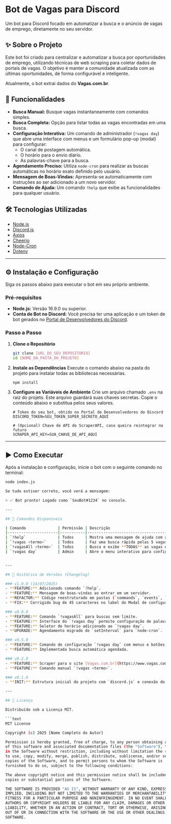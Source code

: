 # Bot de Vagas para Discord

Um bot para Discord focado em automatizar a busca e o anúncio de vagas de emprego, diretamente no seu servidor.

## ✨ Sobre o Projeto

Este bot foi criado para centralizar e automatizar a busca por oportunidades de emprego, utilizando técnicas de web scraping para coletar dados de portais de vagas. O objetivo é manter a comunidade atualizada com as últimas oportunidades, de forma configurável e inteligente.

Atualmente, o bot extrai dados do **Vagas.com.br**.

## 🚀 Funcionalidades

-   **Busca Manual:** Busque vagas instantaneamente com comandos simples.
-   **Busca Completa:** Opção para listar todas as vagas encontradas em uma busca.
-   **Configuração Interativa:** Um comando de administrador (`!vagas day`) que abre uma interface com menus e um formulário pop-up (modal) para configurar:
    - O canal de postagem automática.
    - O horário para o envio diário.
    - As palavras-chave para a busca.
-   **Agendamento Preciso:** Utiliza `node-cron` para realizar as buscas automáticas no horário exato definido pelo usuário.
-   **Mensagem de Boas-Vindas:** Apresenta-se automaticamente com instruções ao ser adicionado a um novo servidor.
-   **Comando de Ajuda:** Um comando `!help` que exibe as funcionalidades para qualquer usuário.

## 🛠️ Tecnologias Utilizadas

-   [Node.js](https://nodejs.org/en/)
-   [Discord.js](https://discord.js.org/)
-   [Axios](https://axios-http.com/)
-   [Cheerio](https://cheerio.js.org/)
-   [Node-Cron](https://www.npmjs.com/package/node-cron)
-   [Dotenv](https://www.npmjs.com/package/dotenv)

---

## ⚙️ Instalação e Configuração

Siga os passos abaixo para executar o bot em seu próprio ambiente.

### Pré-requisitos

-   **Node.js:** Versão 16.9.0 ou superior.
-   **Conta de Bot no Discord:** Você precisa ter uma aplicação e um token de bot gerados no [Portal de Desenvolvedores do Discord](https://discord.com/developers/applications).

### Passo a Passo

1.  **Clone o Repositório**
    ```bash
    git clone [URL_DO_SEU_REPOSITORIO]
    cd [NOME_DA_PASTA_DO_PROJETO]
    ```

2.  **Instale as Dependências**
    Execute o comando abaixo na pasta do projeto para instalar todas as bibliotecas necessárias.
    ```bash
    npm install
    ```

3.  **Configure as Variáveis de Ambiente**
    Crie um arquivo chamado `.env` na raiz do projeto. Este arquivo guardará suas chaves secretas. Copie o conteúdo abaixo e substitua pelos seus valores.

    ```env
    # Token do seu bot, obtido no Portal de Desenvolvedores do Discord
    DISCORD_TOKEN=SEU_TOKEN_SUPER_SECRETO_AQUI

    # (Opcional) Chave de API do ScraperAPI, caso queira reintegrar no futuro
    SCRAPER_API_KEY=SUA_CHAVE_DE_API_AQUI
    ```

---

## ▶️ Como Executar

Após a instalação e configuração, inicie o bot com o seguinte comando no terminal:

```bash
node index.js

Se tudo estiver correto, você verá a mensagem:

> ✅ Bot pronto! Logado como `SeuBot#1234` no console.

---

## 🤖 Comandos Disponíveis

| Comando              | Permissão | Descrição                                                                 |
|----------------------|-----------|---------------------------------------------------------------------------|
| `!help`              | Todos     | Mostra uma mensagem de ajuda com a lista de todos os comandos.            |
| `!vagas <termo>`     | Todos     | Faz uma busca rápida pelas 5 vagas mais recentes para o termo pesquisado. Ex: `!vagas programador php` |
| `!vagasAll <termo>`  | Todos     | Busca e exibe **TODAS** as vagas encontradas para o termo. _Use com moderação para não poluir o chat!_ |
| `!vagas day`         | Admin     | Abre o menu interativo para configurar ou atualizar as postagens automáticas e diárias de vagas no servidor. |


---

## 📜 Histórico de Versões (Changelog)

### v1.0.0 (14/07/2025)
- **FEATURE:** Adicionado comando `!help`.
- **FEATURE:** Mensagem de boas-vindas ao entrar em um servidor.
- **REFACTOR:** Código reestruturado em pastas (`commands`, `events`, `services`).
- **FIX:** Corrigido bug de 45 caracteres no label do Modal de configuração.

### v0.8.0
- **FEATURE:** Comando `!vagasAll` para buscas sem limite.
- **FEATURE:** Interface do `!vagas day` permite configuração de palavras-chave via Modal.
- **FEATURE:** Seletor de horário adicionado ao `!vagas day`.
- **UPGRADE:** Agendamento migrado de `setInterval` para `node-cron`.

### v0.5.0
- **FEATURE:** Comando de configuração `!vagas day` com menus e botões.
- **FEATURE:** Implementada busca automática agendada.

### v0.2.0
- **FEATURE:** Scraper para o site [Vagas.com.br](https://www.vagas.com.br).
- **FEATURE:** Comando manual `!vagas <termo>`.

### v0.1.0
- **INIT:** Estrutura inicial do projeto com `discord.js` e conexão do bot.

---

## 📝 Licença

Distribuído sob a Licença MIT.

```text
MIT License

Copyright (c) 2025 [Nome Completo do Autor]

Permission is hereby granted, free of charge, to any person obtaining a copy
of this software and associated documentation files (the "Software"), to deal
in the Software without restriction, including without limitation the rights
to use, copy, modify, merge, publish, distribute, sublicense, and/or sell
copies of the Software, and to permit persons to whom the Software is
furnished to do so, subject to the following conditions:

The above copyright notice and this permission notice shall be included in all
copies or substantial portions of the Software.

THE SOFTWARE IS PROVIDED "AS IS", WITHOUT WARRANTY OF ANY KIND, EXPRESS OR
IMPLIED, INCLUDING BUT NOT LIMITED TO THE WARRANTIES OF MERCHANTABILITY,
FITNESS FOR A PARTICULAR PURPOSE AND NONINFRINGEMENT. IN NO EVENT SHALL THE
AUTHORS OR COPYRIGHT HOLDERS BE LIABLE FOR ANY CLAIM, DAMAGES OR OTHER
LIABILITY, WHETHER IN AN ACTION OF CONTRACT, TORT OR OTHERWISE, ARISING FROM,
OUT OF OR IN CONNECTION WITH THE SOFTWARE OR THE USE OR OTHER DEALINGS IN THE
SOFTWARE.